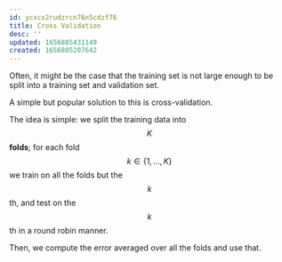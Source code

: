 ```yaml
---
id: ycxcx2rudzrcn76n5cdzf76
title: Cross Validation
desc: ''
updated: 1656805431149
created: 1656805207642
---
```


Often, it might be the case that the training set is
not large enough to be split into a training set and
validation set.

A simple but popular solution to this is cross-validation.

The idea is simple: we split the training data into $$K$$ __folds__; for each fold $$k \in \{1, \dots, K\}$$
we train on all the folds but the $$k$$th, and test on the $$k$$th in a round robin manner.

Then, we compute the error averaged over all the folds and use that.
